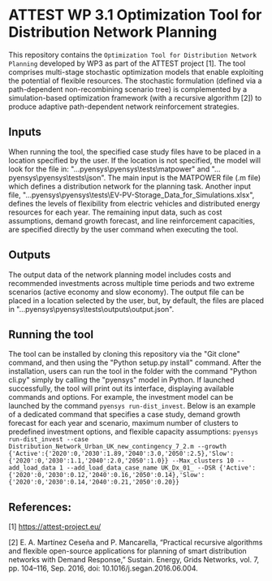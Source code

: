 # ATTEST WP 3.1 Optimization Tool for Distribution Network Planning

This repository contains the `Optimization Tool for Distribution Network Planning` developed by WP3 as part of the ATTEST project [1].
The tool comprises multi-stage stochastic optimization models that enable exploiting the potential of flexible resources. 
The stochastic formulation (defined via a path-dependent non-recombining scenario tree) is complemented by a 
simulation-based optimization framework (with a recursive algorithm [2]) to produce adaptive path-dependent network reinforcement strategies. 

## Inputs
When running the tool, the specified case study files have to be placed in a location specified by the user. 
If the location is not specified, the model will look for the file in: "…pyensys\pyensys\tests\matpower" and "…pyensys\pyensys\tests\json". 
The main input is the MATPOWER file (.m file) which defines a distribution network for the planning task.
Another input file, "…pyensys\pyensys\tests\EV-PV-Storage_Data_for_Simulations.xlsx", defines the levels of flexibility from electric vehicles and distributed energy resources for each year.
The remaining input data, such as cost assumptions, demand growth forecast, and line reinforcement capacities, are specified directly by the user command when executing the tool.

## Outputs
The output data of the network planning model includes costs and recommended investments across multiple time periods and two extreme scenarios (active economy and slow economy). 
The output file can be placed in a location selected by the user, but, by default, the files are placed in "…pyensys\pyensys\tests\outputs\output.json".

## Running the tool

The tool can be installed by cloning this repository via the "Git clone" command, and then using the "Python setup.py install" command.
After the installation, users can run the tool in the folder with the command "Python cli.py" simply by calling the "pyensys" model in Python.
If launched successfully, the tool will print out its interface, displaying available commands and options.
For example, the investment model can be launched by the command `pyensys run-dist_invest`.
Below is an example of a dedicated command that specifies a case study, demand growth forecast for each year and scenario, 
maximum number of clusters to predefined investment options, and flexible capacity assumptions:
`pyensys run-dist_invest --case Distribution_Network_Urban_UK_new_contingency_7_2.m --growth {'Active':{'2020':0,'2030':1.89,'2040':3.0,'2050':2.5},'Slow':{'2020':0,'2030':1.1,'2040':2.0,'2050':1.0}} --Max_clusters 10 --add_load_data 1 --add_load_data_case_name UK_Dx_01_ --DSR {'Active':{'2020':0,'2030':0.12,'2040':0.16,'2050':0.14},'Slow':{'2020':0,'2030':0.14,'2040':0.21,'2050':0.20}}`

## References:

[1] https://attest-project.eu/

[2] E. A. Martínez Ceseña and P. Mancarella, “Practical recursive algorithms and flexible open-source applications for planning of smart distribution networks with Demand Response,” Sustain. Energy, Grids Networks, vol. 7, pp. 104–116, Sep. 2016, doi: 10.1016/j.segan.2016.06.004.
